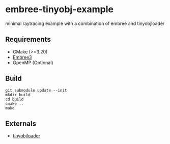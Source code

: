 # embree-tinyobj-example

minimal raytracing example with a combination of embree and tinyobjloader

## Requirements

* CMake (>=3.20)
* [Embree3](https://github.com/embree/embree)
* OpenMP (Optional)

## Build

```
git submodule update --init
mkdir build
cd build
cmake ..
make
```

## Externals

* [tinyobjloader](https://github.com/tinyobjloader/tinyobjloader)